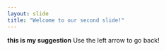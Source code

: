 ```yaml
---
layout: slide
title: "Welcome to our second slide!"
---
```

**this is my suggestion**
Use the left arrow to go back!
